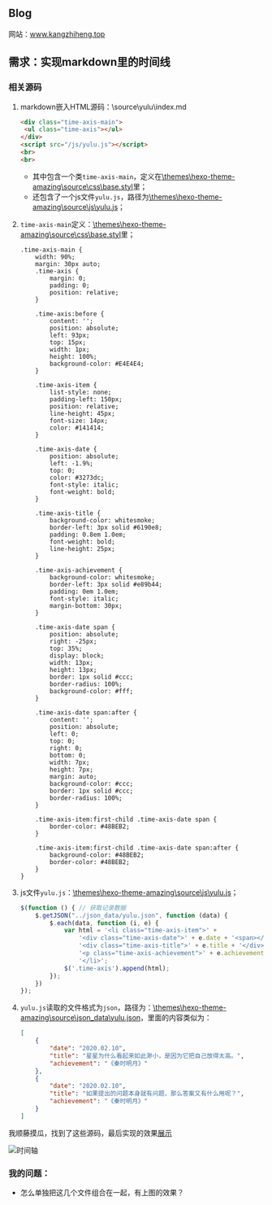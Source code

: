 ## Blog

网站：www.kangzhiheng.top

## 需求：实现markdown里的时间线

### 相关源码

1. markdown嵌入HTML源码：\source\yulu\index.md

   ```html
   <div class="time-axis-main">
   	<ul class="time-axis"></ul>
   </div>
   <script src="/js/yulu.js"></script>
   <br>
   <br>
   ```

   - 其中包含一个类`time-axis-main`，定义在[\themes\hexo-theme-amazing\source\css\base.styl](https://github.com/kangzhiheng/hexo-blog-icarus/blob/master/themes/hexo-theme-amazing/source/css/base.styl)里；
   - 还包含了一个js文件`yulu.js`，路径为[\themes\hexo-theme-amazing\source\js\yulu.js](https://github.com/kangzhiheng/hexo-blog-icarus/blob/master/themes/hexo-theme-amazing/source/js/yulu.js)；

2. `time-axis-main`定义：[\themes\hexo-theme-amazing\source\css\base.styl](https://github.com/kangzhiheng/hexo-blog-icarus/blob/master/themes/hexo-theme-amazing/source/css/base.styl)里；

   ```stylus
   .time-axis-main {
       width: 90%;
       margin: 30px auto;
       .time-axis {
           margin: 0;
           padding: 0;
           position: relative;
       }
   
       .time-axis:before {
           content: '';
           position: absolute;
           left: 93px;
           top: 15px;
           width: 1px;
           height: 100%;
           background-color: #E4E4E4;
       }
   
       .time-axis-item {
           list-style: none;
           padding-left: 150px;
           position: relative;
           line-height: 45px;
           font-size: 14px;
           color: #141414;
       }
   
       .time-axis-date {
           position: absolute;
           left: -1.9%;
           top: 0;
           color: #3273dc;
           font-style: italic;
           font-weight: bold;
       }
   
       .time-axis-title {
           background-color: whitesmoke;
           border-left: 3px solid #6190e8;
           padding: 0.8em 1.0em;
           font-weight: bold;
           line-height: 25px;
       }
   
       .time-axis-achievement {
           background-color: whitesmoke;
           border-left: 3px solid #e89b44;
           padding: 0em 1.0em;
           font-style: italic;
           margin-bottom: 30px;
       }
   
       .time-axis-date span {
           position: absolute;
           right: -25px;
           top: 35%;
           display: block;
           width: 13px;
           height: 13px;
           border: 1px solid #ccc;
           border-radius: 100%;
           background-color: #fff;
       }
   
       .time-axis-date span:after {
           content: '';
           position: absolute;
           left: 0;
           top: 0;
           right: 0;
           bottom: 0;
           width: 7px;
           height: 7px;
           margin: auto;
           background-color: #ccc;
           border: 1px solid #ccc;
           border-radius: 100%;
       }
   
       .time-axis-item:first-child .time-axis-date span {
           border-color: #48BEB2;
       }
   
       .time-axis-item:first-child .time-axis-date span:after {
           background-color: #48BEB2;
           border-color: #48BEB2;
       }
   }
   ```

3. js文件`yulu.js`：[\themes\hexo-theme-amazing\source\js\yulu.js](https://github.com/kangzhiheng/hexo-blog-icarus/blob/master/themes/hexo-theme-amazing/source/js/yulu.js)；

   ```javascript
   $(function () { // 获取记录数据
       $.getJSON("../json_data/yulu.json", function (data) {
           $.each(data, function (i, e) {
               var html = '<li class="time-axis-item">' +
                   '<div class="time-axis-date">' + e.date + '<span></span></div>' +
                   '<div class="time-axis-title">' + e.title + '</div>' +
                   '<p class="time-axis-achievement">' + e.achievement + '</p>' +
                   '</li>';
               $('.time-axis').append(html);
           });
       })
   });
   ```

4. `yulu.js`读取的文件格式为`json`，路径为：[\themes\hexo-theme-amazing\source\json_data\yulu.json](https://github.com/kangzhiheng/hexo-blog-icarus/blob/master/themes/hexo-theme-amazing/source/json_data/yulu.json)，里面的内容类似为：

   ```json
   [
       {
           "date": "2020.02.10",
           "title": "星星为什么看起来如此渺小，是因为它把自己放得太高。",
           "achievement": "《秦时明月》"
       },
       {
           "date": "2020.02.10",
           "title": "如果提出的问题本身就有问题，那么答案又有什么用呢？",
           "achievement": "《秦时明月》"
       }
   ]
   ```

我顺藤摸瓜，找到了这些源码，最后实现的效果[展示](https://www.kangzhiheng.top/yulu/)

![时间轴](https://pic.downk.cc/item/5e9fe096c2a9a83be556789d.png)

### 我的问题：

- 怎么单独把这几个文件组合在一起，有上图的效果？

